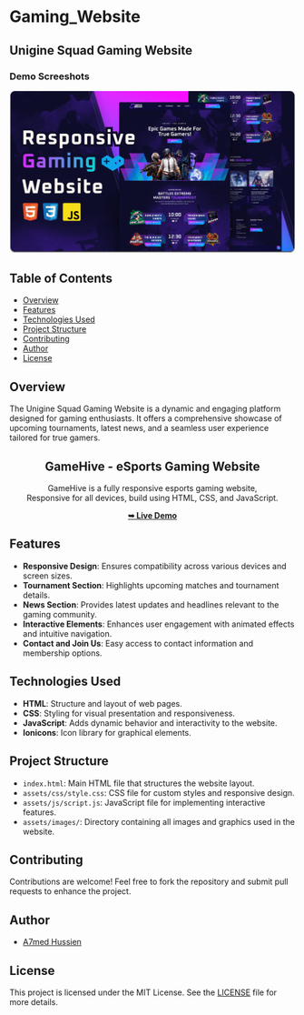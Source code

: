 

# Gaming_Website
## Unigine Squad Gaming Website

### Demo Screeshots
![Unigine Squad Gaming Website](desktop.png "Desktop Demo")

## Table of Contents
- [Overview](#overview)
- [Features](#features)
- [Technologies Used](#technologies-used)
- [Project Structure](#project-structure)
- [Contributing](#contributing)
- [Author](#author)
- [License](#license)

## Overview
The Unigine Squad Gaming Website is a dynamic and engaging platform designed for gaming enthusiasts. It offers a comprehensive showcase of upcoming tournaments, latest news, and a seamless user experience tailored for true gamers.

<div align="center">

  <h2 align="center">GameHive - eSports Gaming Website</h2>

 GameHive is a fully responsive esports gaming website, <br />Responsive for all devices, build using HTML, CSS, and JavaScript.

  <a href="https://eng-ahmed-hussien.github.io/Gaming_Website/"><strong>➥ Live Demo</strong></a>

</div>


## Features
- **Responsive Design**: Ensures compatibility across various devices and screen sizes.
- **Tournament Section**: Highlights upcoming matches and tournament details.
- **News Section**: Provides latest updates and headlines relevant to the gaming community.
- **Interactive Elements**: Enhances user engagement with animated effects and intuitive navigation.
- **Contact and Join Us**: Easy access to contact information and membership options.

## Technologies Used
- **HTML**: Structure and layout of web pages.
- **CSS**: Styling for visual presentation and responsiveness.
- **JavaScript**: Adds dynamic behavior and interactivity to the website.
- **Ionicons**: Icon library for graphical elements.

## Project Structure
- `index.html`: Main HTML file that structures the website layout.
- `assets/css/style.css`: CSS file for custom styles and responsive design.
- `assets/js/script.js`: JavaScript file for implementing interactive features.
- `assets/images/`: Directory containing all images and graphics used in the website.

## Contributing
Contributions are welcome! Feel free to fork the repository and submit pull requests to enhance the project.

## Author
- [A7med Hussien](https://github.com/Eng-Ahmed-Hussien)

## License
This project is licensed under the MIT License. See the [LICENSE](./LICENSE) file for more details.
